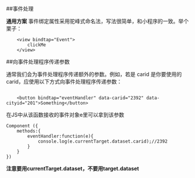 ##事件处理

**通用方案** 事件绑定属性采用驼峰式命名法，写法很简单，和小程序的一致。举个栗子：

```
    <view bindtap="Event">
        clickMe
    </view>
```

##向事件处理程序传递参数

通常我们会为事件处理程序传递额外的参数。例如，若是 carid 是你要使用的 carid，应使用以下方式向事件处理程序传递参数：

```

    <button bindtap="eventHandler" data-carid="2392" data-cityid="201">Something</button>

```
在JS中从该函数接收的事件对象e里可以拿到该参数

```
Component ({
    methods:{
        eventHandler:function(e){
            console.log(e.currentTarget.dataset.carid);//2392
        }
    }
})
```
**注意要用currentTarget.dataset，不要用target.dataset**




